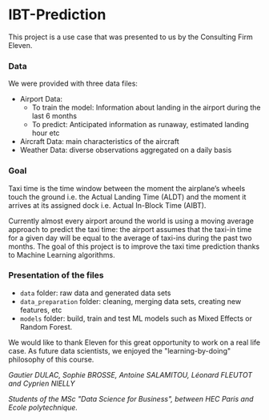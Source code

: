 # IBT-Prediction
This project is a use case that was presented to us by the Consulting Firm Eleven.

### Data

We were provided with three data files:
- Airport Data: 
  - To train the model: Information about landing in the airport during the last 6 months
  - To predict: Anticipated information as runaway, estimated landing hour etc
- Aircraft Data: main characteristics of the aircraft
- Weather Data: diverse observations aggregated on a daily basis

### Goal

Taxi time is the time window between the moment the airplane’s wheels touch the ground i.e. the Actual Landing Time
(ALDT) and the moment it arrives at its assigned dock i.e. Actual In-Block Time (AIBT).

Currently almost every airport around the world is using a moving average approach to predict the taxi time: the airport assumes that the taxi-in time for a given day will be equal to the average of taxi-ins during the past two months.
The goal of this project is to improve the taxi time prediction thanks to Machine Learning algorithms. 

### Presentation of the files

- `data` folder: raw data and generated data sets
- `data_preparation` folder: cleaning, merging data sets, creating new features, etc
- `models` folder: build, train and test ML models such as Mixed Effects or Random Forest. 

We would like to thank Eleven for this great opportunity to work on a real life case. 
As future data scientists, we enjoyed the "learning-by-doing" philosophy of this course.

*Gautier DULAC, Sophie BROSSE, Antoine SALAMITOU, Léonard FLEUTOT and Cyprien NIELLY*

*Students of the MSc "Data Science for Business", between HEC Paris and Ecole polytechnique.*

